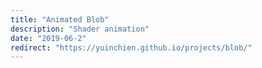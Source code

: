 ```yaml
---
title: "Animated Blob"
description: "Shader animation"
date: "2019-06-2"
redirect: "https://yuinchien.github.io/projects/blob/"
---
```


